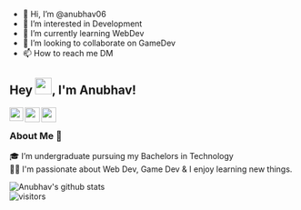 - 👋 Hi, I’m @anubhav06
- 👀 I’m interested in Development
- 🌱 I’m currently learning WebDev
- 💞️ I’m looking to collaborate on GameDev
- 📫 How to reach me DM

## Hey <img src="https://github.com/TheDudeThatCode/TheDudeThatCode/blob/master/Assets/Hi.gif" width="29px">, I'm Anubhav!
<a href="https://www.linkedin.com/in/anubhav-gupta06/">
  <img align="left" width="24px" src="https://cdn.jsdelivr.net/npm/simple-icons@v3/icons/linkedin.svg"  />
</a>
<a href="https://twitter.com/anubhav_gupta06">
  <img align="left" width="26px" src="https://cdn.jsdelivr.net/npm/simple-icons@v3/icons/twitter.svg" />
</a>
<a href="mailto:anubhav06@gmail.com">
  <img align="left" width="26px" src="https://cdn.jsdelivr.net/npm/simple-icons@v3/icons/gmail.svg" />
</a>

<br />

### About Me 🚀
🎓 I’m undergraduate pursuing my Bachelors in Technology </br>
👨‍💻  I'm passionate about Web Dev, Game Dev & I enjoy learning new things. </br>

![Anubhav's github stats](https://github-readme-stats.vercel.app/api?username=anubhav06&show_icons=true&hide_border=true)
<br />
![visitors](https://visitor-badge.laobi.icu/badge?page_id=anubhav06.anubhav06)
<!---
anubhav06/anubhav06 is a ✨ special ✨ repository because its `README.md` (this file) appears on your GitHub profile.
You can click the Preview link to take a look at your changes.
--->

